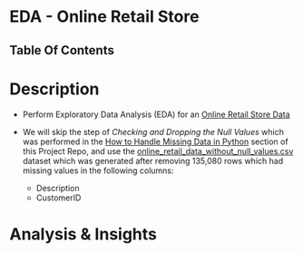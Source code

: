 # EDA - Online Retail Store

## Table Of Contents

# Description
* Perform Exploratory Data Analysis (EDA) for an [Online Retail Store Data](https://raw.githubusercontent.com/nyangweso-rodgers/Data_Analytics/main/Datasets/Online_Retail.csv)
  
* We will skip the step of _Checking and Dropping the Null Values_ which was performed in the [How to Handle Missing Data in Python](https://github.com/nyangweso-rodgers/Data_Analytics/tree/main/Analytics-with-Python/Python-Modules-for-Data-Analysis/Pandas-Module/How-to-Handle-Missing-Data-in-Pandas-DataFrame) section of this Project Repo, and use the [online_retail_data_without_null_values.csv](https://raw.githubusercontent.com/nyangweso-rodgers/Data_Analytics/main/Analytics-with-Python/Python-Modules-for-Data-Analysis/Pandas-Module/How-to-Handle-Missing-Data-in-Pandas-DataFrame/online_retail_data_without_null_values.csv) dataset which was generated after removing 135,080 rows which had missing values in the following columns:
  * Description
  * CustomerID 


# Analysis & Insights
